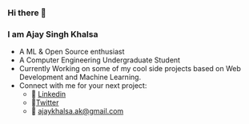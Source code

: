 ### Hi there 👋
### I am Ajay Singh Khalsa
- A ML & Open Source enthusiast
- A Computer Engineering Undergraduate Student 
- Currently Working on some of my cool side projects based on Web Development and Machine Learning.
- Connect with me for your next project: 
  - :briefcase: [Linkedin](https://www.linkedin.com/in/ajay-singh-khalsa/)
  - :hatching_chick:[Twitter](https://twitter.com/ajaykhalsa_ak)
  - :e-mail: ajaykhalsa.ak@gmail.com

